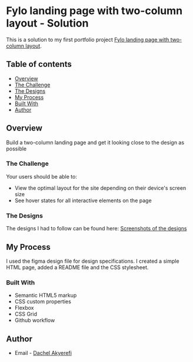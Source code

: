 # Fylo landing page with two-column layout - Solution

This is a solution to my first portfolio project [Fylo landing page with two-column layout](https://drive.google.com/uc?id=1JZ2R8y_wDIftWlyueVfI3pR9Kyko6wDw). 



## Table of contents

  - [Overview](#overview)
  - [The Challenge](#the-challenge)
  - [The Designs](#the-designs)
  - [My Process](#my-process)
  - [Built With](#built-with)
  - [Author](#author)
 


## Overview
Build a two-column landing page and get it looking close to the design as possible

### The Challenge
Your users should be able to:
- View the optimal layout for the site depending on their device's screen size
- See hover states for all interactive elements on the page

### The Designs

The designs I had to follow can be found here: [Screenshots of the designs](https://drive.google.com/uc?id=1JZ2R8y_wDIftWlyueVfI3pR9Kyko6wDw)



## My Process

I used the figma design file for design specifications. I created a simple HTML page, added a README file and the CSS stylesheet.

### Built With

- Semantic HTML5 markup
- CSS custom properties
- Flexbox
- CSS Grid
- Github workflow


## Author

- Email - [Dachel Akyerefi](dachel-akyerefi@amalitech.org)




